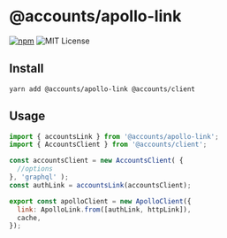 # @accounts/apollo-link

[![npm](https://img.shields.io/npm/v/@accounts/apollo-link.svg?maxAge=2592000)](https://www.npmjs.com/package/@accounts/apollo-link)
![MIT License](https://img.shields.io/badge/license-MIT-blue.svg)

## Install

```
yarn add @accounts/apollo-link @accounts/client
```

## Usage

```js
import { accountsLink } from '@accounts/apollo-link';
import { AccountsClient } from '@accounts/client';

const accountsClient = new AccountsClient( {
  //options
}, 'graphql' );
const authLink = accountsLink(accountsClient);

export const apolloClient = new ApolloClient({
  link: ApolloLink.from([authLink, httpLink]),
  cache,
});
```
